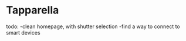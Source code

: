 # Tapparella

todo: 
-clean homepage, with shutter selection
-find a way to connect to smart devices
